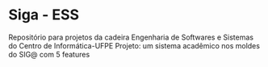 # Siga - ESS
Repositório para projetos da cadeira Engenharia de Softwares e Sistemas do Centro de Informática-UFPE
Projeto: um sistema acadêmico nos moldes do SIG@ com 5 features
